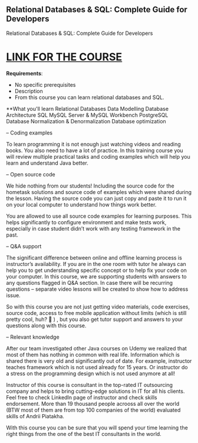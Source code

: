 ## Relational Databases & SQL: Complete Guide for Developers

Relational Databases & SQL: Complete Guide for Developers
  
# [LINK FOR THE COURSE](https://www.udemy.com/course/databases-learnit/?ranMID=39197&ranEAID=NuZiHLoAApo&ranSiteID=NuZiHLoAApo-izAt_JjpleOMXl1x__ANAQ&LSNPUBID=NuZiHLoAApo&utm_source=aff-campaign&couponCode=SQL_FREE_NOV) 

**Requirements**:
- No specific prerequisites
- Description
- From this course you can learn relational databases and SQL.

**What you'll learn
Relational Databases
Data Modelling
Database Architecture
SQL
MySQL Server & MySQL Workbench
PostgreSQL
Database Normalization & Denormalization
Database optimization


– Coding examples

To learn programming it is not enough just watching videos and reading books. You also need to have a lot of practice. In this training course you will review multiple practical tasks and coding examples which will help you learn and understand Java better.


– Open source code

We hide nothing from our students! Including the source code for the hometask solutions and source code of examples which were shared during the lesson. Having the source code you can just copy and paste it to run it on your local computer to understand how things work better.

You are allowed to use all source code examples for learning purposes. This helps significantly to configure environment and make tests work, especially in case student didn’t work with any testing framework in the past.

– Q&A support 

The significant difference between online and offline learning process is instructor’s availability. If you are in the one room with tutor he always can help you to get understanding specific concept or to help fix your code on your computer.
In this course, we are supporting students with answers to any questions flagged in Q&A section. In case there will be recurring questions – separate video lessons will be created to show how to address issue.

So with this course you are not just getting video materials, code exercises, source code, access to free mobile application without limits (which is still pretty cool, huh? 🙂 ) , but you also get tutor support and answers to your questions along with this course.

– Relevant knowledge

After our team investigated other Java courses on Udemy we realized that most of them has nothing in common with real life. Information which is shared there is very old and significantly out of date. For example, instructor teaches framework which is not used already for 15 years. Or instructor do a stress on the programming design which is not used anymore at all!

Instructor of this course is consultant in the top-rated IT outsourcing company and helps to bring cutting-edge solutions in IT for all his clients. Feel free to check LinkedIn page of instructor and check skills endorsement. More than 19 thousand people acrooss all over the world (BTW most of them are from top 100 companies of the world) evaluated skills of Andrii Piatakha.

With this course you can be sure that you will spend your time learning the right things from the one of the best IT consultants in the world.

